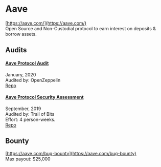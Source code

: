
# Aave
  
[https://aave.com/](https://aave.com/)<br>
Open Source and Non-Custodial protocol to earn interest on deposits & borrow assets.


## Audits



#### [Aave Protocol Audit](https://blog.openzeppelin.com/aave-protocol-audit/)

January, 2020<br>
Audited by: OpenZeppelin<br>
[Repo](https://github.com/aave/aave-protocol)
      


#### [Aave Protocol Security Assessment](https://github.com/trailofbits/publications/blob/master/reviews/aaveprotocol.pdf)

September, 2019<br>
Audited by: Trail of Bits<br>Effort: 4 person-weeks.<br>
[Repo](https://gitlab.com/aave-tech/dlp)
      

  

## Bounty

[https://aave.com/bug-bounty](https://aave.com/bug-bounty)<br>
Max payout: $25,000


